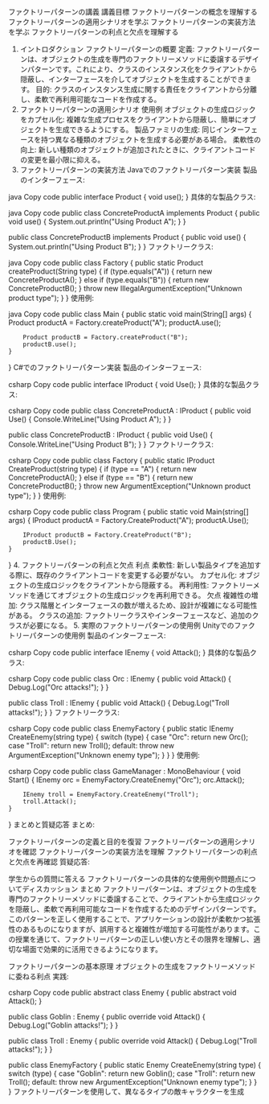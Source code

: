 ファクトリーパターンの講義
講義目標
ファクトリーパターンの概念を理解する
ファクトリーパターンの適用シナリオを学ぶ
ファクトリーパターンの実装方法を学ぶ
ファクトリーパターンの利点と欠点を理解する
1. イントロダクション
ファクトリーパターンの概要
定義: ファクトリーパターンは、オブジェクトの生成を専門のファクトリーメソッドに委譲するデザインパターンです。これにより、クラスのインスタンス化をクライアントから隠蔽し、インターフェースを介してオブジェクトを生成することができます。
目的: クラスのインスタンス生成に関する責任をクライアントから分離し、柔軟で再利用可能なコードを作成する。
2. ファクトリーパターンの適用シナリオ
使用例
オブジェクトの生成ロジックをカプセル化: 複雑な生成プロセスをクライアントから隠蔽し、簡単にオブジェクトを生成できるようにする。
製品ファミリの生成: 同じインターフェースを持つ異なる種類のオブジェクトを生成する必要がある場合。
柔軟性の向上: 新しい種類のオブジェクトが追加されたときに、クライアントコードの変更を最小限に抑える。
3. ファクトリーパターンの実装方法
Javaでのファクトリーパターン実装
製品のインターフェース:

java
Copy code
public interface Product {
    void use();
}
具体的な製品クラス:

java
Copy code
public class ConcreteProductA implements Product {
    public void use() {
        System.out.println("Using Product A");
    }
}

public class ConcreteProductB implements Product {
    public void use() {
        System.out.println("Using Product B");
    }
}
ファクトリークラス:

java
Copy code
public class Factory {
    public static Product createProduct(String type) {
        if (type.equals("A")) {
            return new ConcreteProductA();
        } else if (type.equals("B")) {
            return new ConcreteProductB();
        }
        throw new IllegalArgumentException("Unknown product type");
    }
}
使用例:

java
Copy code
public class Main {
    public static void main(String[] args) {
        Product productA = Factory.createProduct("A");
        productA.use();

        Product productB = Factory.createProduct("B");
        productB.use();
    }
}
C#でのファクトリーパターン実装
製品のインターフェース:

csharp
Copy code
public interface IProduct {
    void Use();
}
具体的な製品クラス:

csharp
Copy code
public class ConcreteProductA : IProduct {
    public void Use() {
        Console.WriteLine("Using Product A");
    }
}

public class ConcreteProductB : IProduct {
    public void Use() {
        Console.WriteLine("Using Product B");
    }
}
ファクトリークラス:

csharp
Copy code
public class Factory {
    public static IProduct CreateProduct(string type) {
        if (type == "A") {
            return new ConcreteProductA();
        } else if (type == "B") {
            return new ConcreteProductB();
        }
        throw new ArgumentException("Unknown product type");
    }
}
使用例:

csharp
Copy code
public class Program {
    public static void Main(string[] args) {
        IProduct productA = Factory.CreateProduct("A");
        productA.Use();

        IProduct productB = Factory.CreateProduct("B");
        productB.Use();
    }
}
4. ファクトリーパターンの利点と欠点
利点
柔軟性: 新しい製品タイプを追加する際に、既存のクライアントコードを変更する必要がない。
カプセル化: オブジェクトの生成ロジックをクライアントから隠蔽する。
再利用性: ファクトリーメソッドを通じてオブジェクトの生成ロジックを再利用できる。
欠点
複雑性の増加: クラス階層とインターフェースの数が増えるため、設計が複雑になる可能性がある。
クラスの追加: ファクトリークラスやインターフェースなど、追加のクラスが必要になる。
5. 実際のファクトリーパターンの使用例
Unityでのファクトリーパターンの使用例
製品のインターフェース:

csharp
Copy code
public interface IEnemy {
    void Attack();
}
具体的な製品クラス:

csharp
Copy code
public class Orc : IEnemy {
    public void Attack() {
        Debug.Log("Orc attacks!");
    }
}

public class Troll : IEnemy {
    public void Attack() {
        Debug.Log("Troll attacks!");
    }
}
ファクトリークラス:

csharp
Copy code
public class EnemyFactory {
    public static IEnemy CreateEnemy(string type) {
        switch (type) {
            case "Orc":
                return new Orc();
            case "Troll":
                return new Troll();
            default:
                throw new ArgumentException("Unknown enemy type");
        }
    }
}
使用例:

csharp
Copy code
public class GameManager : MonoBehaviour {
    void Start() {
        IEnemy orc = EnemyFactory.CreateEnemy("Orc");
        orc.Attack();

        IEnemy troll = EnemyFactory.CreateEnemy("Troll");
        troll.Attack();
    }
}
まとめと質疑応答
まとめ:

ファクトリーパターンの定義と目的を復習
ファクトリーパターンの適用シナリオを確認
ファクトリーパターンの実装方法を理解
ファクトリーパターンの利点と欠点を再確認
質疑応答:

学生からの質問に答える
ファクトリーパターンの具体的な使用例や問題点についてディスカッション
まとめ
ファクトリーパターンは、オブジェクトの生成を専門のファクトリーメソッドに委譲することで、クライアントから生成ロジックを隠蔽し、柔軟で再利用可能なコードを作成するためのデザインパターンです。このパターンを正しく使用することで、アプリケーションの設計が柔軟かつ拡張性のあるものになりますが、誤用すると複雑性が増加する可能性があります。この授業を通じて、ファクトリーパターンの正しい使い方とその限界を理解し、適切な場面で効果的に活用できるようになります。







ファクトリーパターンの基本原理
オブジェクトの生成をファクトリーメソッドに委ねる利点
実践:

csharp
Copy code
public abstract class Enemy
{
    public abstract void Attack();
}

public class Goblin : Enemy
{
    public override void Attack() { Debug.Log("Goblin attacks!"); }
}

public class Troll : Enemy
{
    public override void Attack() { Debug.Log("Troll attacks!"); }
}

public class EnemyFactory
{
    public static Enemy CreateEnemy(string type)
    {
        switch (type)
        {
            case "Goblin":
                return new Goblin();
            case "Troll":
                return new Troll();
            default:
                throw new ArgumentException("Unknown enemy type");
        }
    }
}
ファクトリーパターンを使用して、異なるタイプの敵キャラクターを生成



